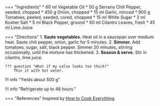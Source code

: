 === "Ingredients"
    * 60 ml Vegetable Oil
    * 50 g Serrano Chili Pepper, seeded, chopped
    * 450 g Onion, chopped
    * 15 ml Garlic, minced
    * 900 g Tomatoes, peeled, seeded, cored, chopped
    * 15 ml White Sugar
    * 2 ml Kosher Salt
    * 5 ml Black Pepper, ground
    * 60 ml Cilantro Leaves, fresh
    * 45 ml Lime Juice

=== "Directions"
    1. **Saute vegetables.** Heat oil in a saucepan over medium heat. Saute chili pepper, onion, garlic for 5 minutes.
    2. **Simmer.** Add tomatoes, sugar, salt, black pepper. Simmer 20 minutes, stirring occasionally, until the mixture has thickened.
    3. **Season & serve.** Stir in cilantro, lime juice.

    ??? question "What if my salsa looks too thick?"
        Thin it with hot water.

!!! info "Yields about 500 g"

!!! info "Refrigerate up to 48 hours."

=== "References"
    Inspired by [How to Cook Everything](https://smile.amazon.com/How-Cook-Everything-Recipes-Anniversary/dp/0764578650).
